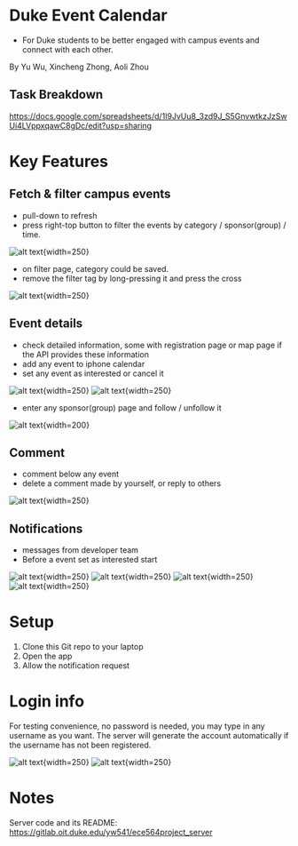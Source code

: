 # Duke Event Calendar
- For Duke students to be better engaged with campus events and connect with each other.

By Yu Wu, Xincheng Zhong, Aoli Zhou
## Task Breakdown 
https://docs.google.com/spreadsheets/d/1I9JvUu8_3zd9J_S5GnvwtkzJzSwUi4LVppxqawC8gDc/edit?usp=sharing

# Key Features
## Fetch & filter campus events 
- pull-down to refresh
- press right-top button to filter the events by category / sponsor(group) / time.
 
![alt text](https://gitlab.oit.duke.edu/kits/ECE-564-01-F23/projects/new-bee/-/raw/main/ReadmeImg/refresh.png?ref_type=heads){width=250}
- on filter page, category could be saved.
- remove the filter tag by long-pressing it and press the cross

![alt text](https://gitlab.oit.duke.edu/kits/ECE-564-01-F23/projects/new-bee/-/raw/main/ReadmeImg/filterpage.jpeg?ref_type=heads){width=250}

## Event details
- check detailed information, some with registration page or map page if the API provides these information
- add any event to iphone calendar
- set any event as interested or cancel it

![alt text](https://gitlab.oit.duke.edu/kits/ECE-564-01-F23/projects/new-bee/-/raw/main/ReadmeImg/detailpage.png?ref_type=heads){width=250}
![alt text](https://gitlab.oit.duke.edu/kits/ECE-564-01-F23/projects/new-bee/-/raw/main/ReadmeImg/pastevents.png?ref_type=heads){width=250}
- enter any sponsor(group) page and follow / unfollow it

![alt text](https://gitlab.oit.duke.edu/kits/ECE-564-01-F23/projects/new-bee/-/raw/main/ReadmeImg/groupp.png?ref_type=heads){width=200}

## Comment
- comment below any event
- delete a comment made by yourself, or reply to others

![alt text](https://gitlab.oit.duke.edu/kits/ECE-564-01-F23/projects/new-bee/-/raw/main/ReadmeImg/%20comment.png?ref_type=heads){width=250}

## Notifications
- messages from developer team
- Before a event set as interested start

![alt text](https://gitlab.oit.duke.edu/kits/ECE-564-01-F23/projects/new-bee/-/raw/main/ReadmeImg/noti.png?ref_type=heads){width=250}
![alt text](https://gitlab.oit.duke.edu/kits/ECE-564-01-F23/projects/new-bee/-/raw/main/ReadmeImg/noti_on_lock.png?ref_type=heads){width=250}
![alt text](https://gitlab.oit.duke.edu/kits/ECE-564-01-F23/projects/new-bee/-/raw/main/ReadmeImg/noti_on_interested.png?ref_type=heads){width=250}
![alt text](){width=250}



# Setup
1. Clone this Git repo to your laptop
2. Open the app
3. Allow the notification request

# Login info
For testing convenience, no password is needed, you may type in any username as you want. The server will generate the account automatically if the username has not been registered.

![alt text](https://gitlab.oit.duke.edu/kits/ECE-564-01-F23/projects/new-bee/-/raw/main/ReadmeImg/loginpage.jpeg?ref_type=heads){width=250}
![alt text](https://gitlab.oit.duke.edu/kits/ECE-564-01-F23/projects/new-bee/-/raw/main/ReadmeImg/profilepage.png?ref_type=heads){width=250}


# Notes
Server code and its README: https://gitlab.oit.duke.edu/yw541/ece564project_server
